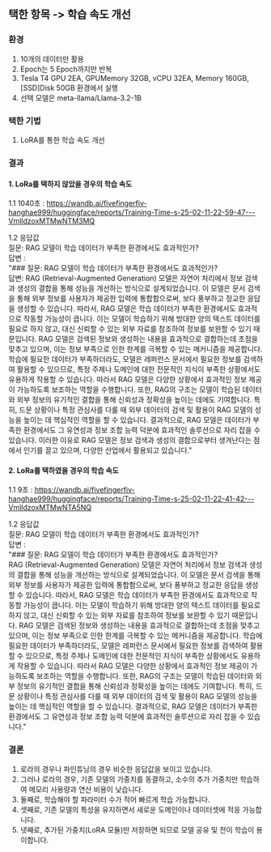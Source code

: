 ## 택한 항목 -> 학습 속도 개선

### 환경
1. 10개의 데이터만 활용
2. Epoch는 5 Epoch까지만 반복
3. Tesla T4 GPU 2EA, GPUMemory 32GB, vCPU 32EA, Memory 160GB, [SSD]Disk 50GB 환경에서 실행
4. 선택 모델은 meta-llama/Llama-3.2-1B

### 택한 기법
1. LoRA를 통한 학습 속도 개선

### 결과
#### 1. LoRa를 택하지 않았을 경우의 학습 속도
1.1 1040초 : https://wandb.ai/fivefingerfiv-hanghae999/huggingface/reports/Training-Time-s-25-02-11-22-59-47---VmlldzoxMTMwNTM3MQ

1.2 응답값  
질문: RAG 모델이 학습 데이터가 부족한 환경에서도 효과적인가?  
답변 :   
"### 질문: RAG 모델이 학습 데이터가 부족한 환경에서도 효과적인가?  
답변: RAG (Retrieval-Augmented Generation) 모델은 자연어 처리에서 정보 검색과 생성의 결합을 통해 성능을 개선하는 방식으로 설계되었습니다. 이 모델은 문서 검색을 통해 외부 정보를 사용자가 제공한 입력에 통합함으로써, 보다 풍부하고 정교한 응답을 생성할 수 있습니다. 따라서, RAG 모델은 학습 데이터가 부족한 환경에서도 효과적으로 작동할 가능성이 큽니다. 이는 모델이 학습하기 위해 방대한 양의 텍스트 데이터를 필요로 하지 않고, 대신 신뢰할 수 있는 외부 자료를 참조하여 정보를 보완할 수 있기 때문입니다.
 RAG 모델은 검색된 정보와 생성하는 내용을 효과적으로 결합하는데 초점을 맞추고 있으며, 이는 정보 부족으로 인한 한계를 극복할 수 있는 메커니즘을 제공합니다. 학습에 필요한 데이터가 부족하더라도, 모델은 레퍼런스 문서에서 필요한 정보를 검색하여 활용할 수 있으므로, 특정 주제나 도메인에 대한 전문적인 지식이 부족한 상황에서도 유용하게 작용할 수 있습니다. 따라서 RAG 모델은 다양한 상황에서 효과적인 정보 제공이 가능하도록 보조하는 역할을 수행합니다.
 또한, RAG의 구조는 모델이 학습된 데이터와 외부 정보의 유기적인 결합을 통해 신뢰성과 정확성을 높이는 데에도 기여합니다. 특히, 드문 상황이나 특정 관심사를 다룰 때 외부 데이터의 검색 및 활용이 RAG 모델의 성능을 높이는 데 핵심적인 역할을 할 수 있습니다. 결과적으로, RAG 모델은 데이터가 부족한 환경에서도 그 유연성과 정보 조합 능력 덕분에 효과적인 솔루션으로 자리 잡을 수 있습니다. 이러한 이유로 RAG 모델은 정보 검색과 생성의 결합으로부터 생겨난다는 점에서 인기를 끌고 있으며, 다양한 산업에서 활용되고 있습니다."

#### 2. LoRa를 택하였을 경우의 학습 속도
1.1 9초 : https://wandb.ai/fivefingerfiv-hanghae999/huggingface/reports/Training-Time-s-25-02-11-22-41-42---VmlldzoxMTMwNTA5NQ

1.2 응답값  
질문: RAG 모델이 학습 데이터가 부족한 환경에서도 효과적인가?  
답변 :  
"### 질문: RAG 모델이 학습 데이터가 부족한 환경에서도 효과적인가?  
RAG (Retrieval-Augmented Generation) 모델은 자연어 처리에서 정보 검색과 생성의 결합을 통해 성능을 개선하는 방식으로 설계되었습니다. 이 모델은 문서 검색을 통해 외부 정보를 사용자가 제공한 입력에 통합함으로써, 보다 풍부하고 정교한 응답을 생성할 수 있습니다. 따라서, RAG 모델은 학습 데이터가 부족한 환경에서도 효과적으로 작동할 가능성이 큽니다. 이는 모델이 학습하기 위해 방대한 양의 텍스트 데이터를 필요로 하지 않고, 대신 신뢰할 수 있는 외부 자료를 참조하여 정보를 보완할 수 있기 때문입니다.
 RAG 모델은 검색된 정보와 생성하는 내용을 효과적으로 결합하는데 초점을 맞추고 있으며, 이는 정보 부족으로 인한 한계를 극복할 수 있는 메커니즘을 제공합니다. 학습에 필요한 데이터가 부족하더라도, 모델은 레퍼런스 문서에서 필요한 정보를 검색하여 활용할 수 있으므로, 특정 주제나 도메인에 대한 전문적인 지식이 부족한 상황에서도 유용하게 작용할 수 있습니다. 따라서 RAG 모델은 다양한 상황에서 효과적인 정보 제공이 가능하도록 보조하는 역할을 수행합니다.
 또한, RAG의 구조는 모델이 학습된 데이터와 외부 정보의 유기적인 결합을 통해 신뢰성과 정확성을 높이는 데에도 기여합니다. 특히, 드문 상황이나 특정 관심사를 다룰 때 외부 데이터의 검색 및 활용이 RAG 모델의 성능을 높이는 데 핵심적인 역할을 할 수 있습니다. 결과적으로, RAG 모델은 데이터가 부족한 환경에서도 그 유연성과 정보 조합 능력 덕분에 효과적인 솔루션으로 자리 잡을 수 있습니다."

### 결론 
1. 로라의 경우나 파인튜닝의 경우 비슷한 응답값을 보이고 있습니다.
2. 그러나 로라의 경우, 기존 모델의 가중치를 동결하고, 소수의 추가 가중치만 학습하여 메모리 사용량과 연산 비용이 낮습니다.
3. 둘째로, 학습해야 할 파라미터 수가 적어 빠르게 학습 가능합니다.
4. 셋째로, 기존 모델의 특성을 유지하면서 새로운 도메인이나 데이터셋에 적응 가능합니다.
5. 넷째로, 추가된 가중치(LoRA 모듈)만 저장하면 되므로 모델 공유 및 전이 학습이 용이합니다.

